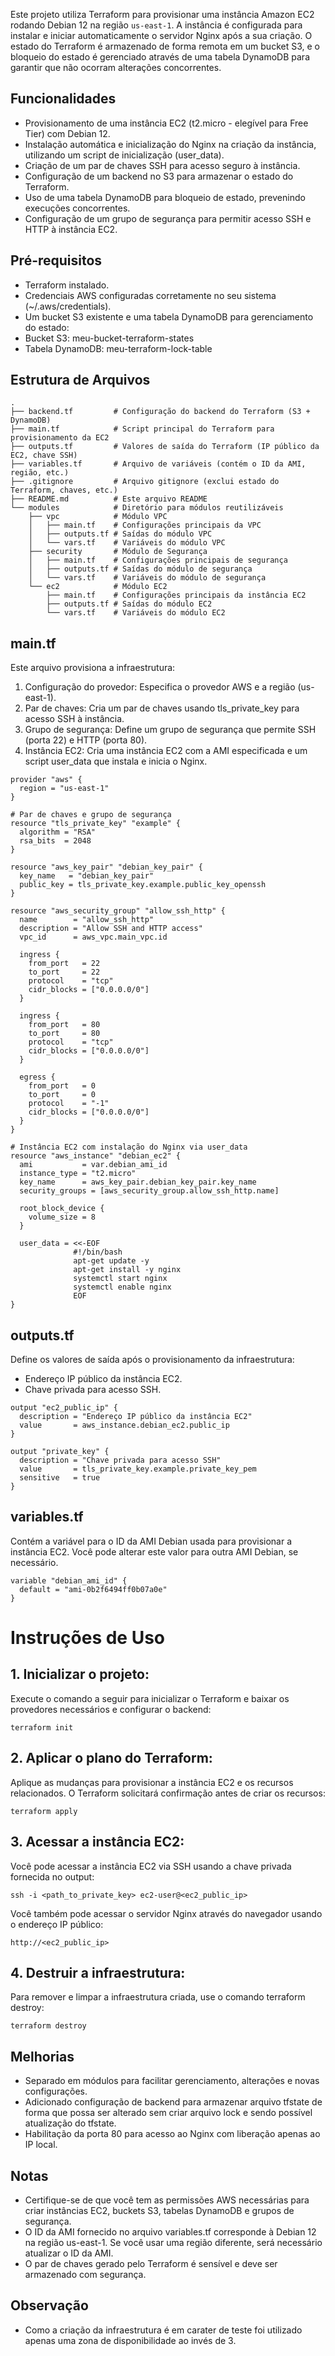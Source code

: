 
Este projeto utiliza Terraform para provisionar uma instância Amazon EC2 rodando Debian 12 na região `us-east-1`. A instância é configurada para instalar e iniciar automaticamente o servidor Nginx após a sua criação. O estado do Terraform é armazenado de forma remota em um bucket S3, e o bloqueio do estado é gerenciado através de uma tabela DynamoDB para garantir que não ocorram alterações concorrentes.

## Funcionalidades

- Provisionamento de uma instância EC2 (t2.micro - elegível para Free Tier) com Debian 12.
- Instalação automática e inicialização do Nginx na criação da instância, utilizando um script de inicialização (user_data).
- Criação de um par de chaves SSH para acesso seguro à instância.
- Configuração de um backend no S3 para armazenar o estado do Terraform.
- Uso de uma tabela DynamoDB para bloqueio de estado, prevenindo execuções concorrentes.
- Configuração de um grupo de segurança para permitir acesso SSH e HTTP à instância EC2.

## Pré-requisitos

- Terraform instalado.
- Credenciais AWS configuradas corretamente no seu sistema (~/.aws/credentials).
- Um bucket S3 existente e uma tabela DynamoDB para gerenciamento do estado:
- Bucket S3: meu-bucket-terraform-states
- Tabela DynamoDB: meu-terraform-lock-table

## Estrutura de Arquivos
```
.
├── backend.tf         # Configuração do backend do Terraform (S3 + DynamoDB)
├── main.tf            # Script principal do Terraform para provisionamento da EC2
├── outputs.tf         # Valores de saída do Terraform (IP público da EC2, chave SSH)
├── variables.tf       # Arquivo de variáveis (contém o ID da AMI, região, etc.)
├── .gitignore         # Arquivo gitignore (exclui estado do Terraform, chaves, etc.)
├── README.md          # Este arquivo README
└── modules            # Diretório para módulos reutilizáveis
    ├── vpc            # Módulo VPC
    │   ├── main.tf    # Configurações principais da VPC
    │   ├── outputs.tf # Saídas do módulo VPC
    │   └── vars.tf    # Variáveis do módulo VPC
    ├── security       # Módulo de Segurança
    │   ├── main.tf    # Configurações principais de segurança
    │   ├── outputs.tf # Saídas do módulo de segurança
    │   └── vars.tf    # Variáveis do módulo de segurança
    └── ec2            # Módulo EC2
        ├── main.tf    # Configurações principais da instância EC2
        ├── outputs.tf # Saídas do módulo EC2
        └── vars.tf    # Variáveis do módulo EC2

```
## main.tf

Este arquivo provisiona a infraestrutura:

1. Configuração do provedor: Especifica o provedor AWS e a região (us-east-1).
2. Par de chaves: Cria um par de chaves usando tls_private_key para acesso SSH à instância.
3. Grupo de segurança: Define um grupo de segurança que permite SSH (porta 22) e HTTP (porta 80).
4. Instância EC2: Cria uma instância EC2 com a AMI especificada e um script user_data que instala e inicia o Nginx.

```
provider "aws" {
  region = "us-east-1"
}

# Par de chaves e grupo de segurança
resource "tls_private_key" "example" {
  algorithm = "RSA"
  rsa_bits  = 2048
}

resource "aws_key_pair" "debian_key_pair" {
  key_name   = "debian_key_pair"
  public_key = tls_private_key.example.public_key_openssh
}

resource "aws_security_group" "allow_ssh_http" {
  name        = "allow_ssh_http"
  description = "Allow SSH and HTTP access"
  vpc_id      = aws_vpc.main_vpc.id

  ingress {
    from_port   = 22
    to_port     = 22
    protocol    = "tcp"
    cidr_blocks = ["0.0.0.0/0"]
  }

  ingress {
    from_port   = 80
    to_port     = 80
    protocol    = "tcp"
    cidr_blocks = ["0.0.0.0/0"]
  }

  egress {
    from_port   = 0
    to_port     = 0
    protocol    = "-1"
    cidr_blocks = ["0.0.0.0/0"]
  }
}

# Instância EC2 com instalação do Nginx via user_data
resource "aws_instance" "debian_ec2" {
  ami           = var.debian_ami_id
  instance_type = "t2.micro"
  key_name      = aws_key_pair.debian_key_pair.key_name
  security_groups = [aws_security_group.allow_ssh_http.name]

  root_block_device {
    volume_size = 8
  }

  user_data = <<-EOF
              #!/bin/bash
              apt-get update -y
              apt-get install -y nginx
              systemctl start nginx
              systemctl enable nginx
              EOF
}
```

## outputs.tf

Define os valores de saída após o provisionamento da infraestrutura:

- Endereço IP público da instância EC2.
- Chave privada para acesso SSH.

```
output "ec2_public_ip" {
  description = "Endereço IP público da instância EC2"
  value       = aws_instance.debian_ec2.public_ip
}

output "private_key" {
  description = "Chave privada para acesso SSH"
  value       = tls_private_key.example.private_key_pem
  sensitive   = true
}

```

## variables.tf

Contém a variável para o ID da AMI Debian usada para provisionar a instância EC2. Você pode alterar este valor para outra AMI Debian, se necessário.

```
variable "debian_ami_id" {
  default = "ami-0b2f6494ff0b07a0e"
}
```

# Instruções de Uso

## 1. Inicializar o projeto:

Execute o comando a seguir para inicializar o Terraform e baixar os provedores necessários e configurar o backend:

```
terraform init
```

## 2. Aplicar o plano do Terraform:
Aplique as mudanças para provisionar a instância EC2 e os recursos relacionados. O Terraform solicitará confirmação antes de criar os recursos:

```
terraform apply

```

## 3. Acessar a instância EC2:
Você pode acessar a instância EC2 via SSH usando a chave privada fornecida no output:

```
ssh -i <path_to_private_key> ec2-user@<ec2_public_ip>

```

Você também pode acessar o servidor Nginx através do navegador usando o endereço IP público:

```
http://<ec2_public_ip>

```

## 4. Destruir a infraestrutura:
Para remover e limpar a infraestrutura criada, use o comando terraform destroy:

```
terraform destroy

```
## Melhorias 

- Separado em módulos para facilitar gerenciamento, alterações e novas configurações.
- Adicionado configuração de backend para armazenar arquivo tfstate de forma que possa ser alterado sem criar arquivo lock e sendo possível atualização do tfstate.
- Habilitação da porta 80 para acesso ao Nginx com liberação apenas ao IP local.

## Notas
- Certifique-se de que você tem as permissões AWS necessárias para criar instâncias EC2, buckets S3, tabelas DynamoDB e grupos de segurança.
- O ID da AMI fornecido no arquivo variables.tf corresponde à Debian 12 na região us-east-1. Se você usar uma região diferente, será necessário atualizar o ID da AMI.
- O par de chaves gerado pelo Terraform é sensível e deve ser armazenado com segurança.

## Observação

- Como a criação da infraestrutura é em carater de teste foi utilizado apenas uma zona de disponibilidade ao invés de 3.

